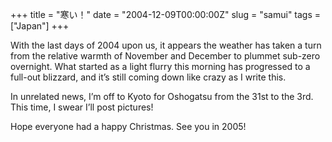 +++
title = "寒い！"
date = "2004-12-09T00:00:00Z"
slug = "samui"
tags = ["Japan"]
+++

With the last days of 2004 upon us, it appears the weather has taken a turn
from the relative warmth of November and December to plummet sub-zero
overnight. What started as a light flurry this morning has progressed to a
full-out blizzard, and it’s still coming down like crazy as I write
this.<!--more-->

In unrelated news, I’m off to Kyoto for Oshogatsu from the 31st to the 3rd.
This time, I swear I’ll post pictures!

Hope everyone had a happy Christmas. See you in 2005!
